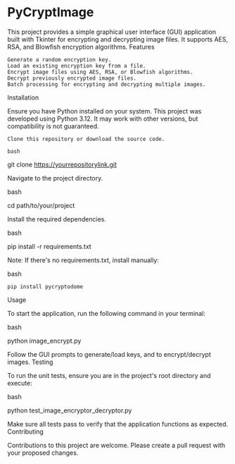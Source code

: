 # PyCryptImage
This project provides a simple graphical user interface (GUI) application built with Tkinter for encrypting and decrypting image files. It supports AES, RSA, and Blowfish encryption algorithms.
Features

    Generate a random encryption key.
    Load an existing encryption key from a file.
    Encrypt image files using AES, RSA, or Blowfish algorithms.
    Decrypt previously encrypted image files.
    Batch processing for encrypting and decrypting multiple images.

Installation

Ensure you have Python installed on your system. This project was developed using Python 3.12. It may work with other versions, but compatibility is not guaranteed.

    Clone this repository or download the source code.

    bash

git clone https://yourrepositorylink.git

Navigate to the project directory.

bash

cd path/to/your/project

Install the required dependencies.

bash

pip install -r requirements.txt

Note: If there's no requirements.txt, install manually:

bash

    pip install pycryptodome

Usage

To start the application, run the following command in your terminal:

bash

python image_encrypt.py

Follow the GUI prompts to generate/load keys, and to encrypt/decrypt images.
Testing

To run the unit tests, ensure you are in the project's root directory and execute:

bash

python test_image_encryptor_decryptor.py

Make sure all tests pass to verify that the application functions as expected.
Contributing

Contributions to this project are welcome. Please create a pull request with your proposed changes.